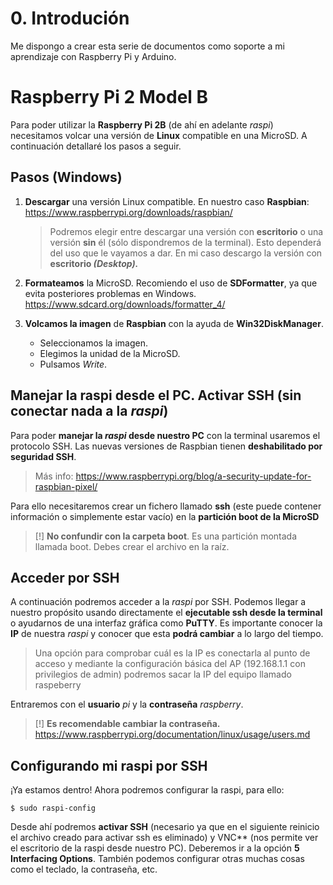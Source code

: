 # 0. Introdución
Me dispongo a crear esta serie de documentos como soporte a mi aprendizaje con Raspberry Pi y Arduino.
# Raspberry Pi 2 Model B
Para poder utilizar la **Raspberry Pi 2B** (de ahí en adelante *raspi*) necesitamos volcar una versión de **Linux** compatible en una MicroSD. A continuación detallaré los pasos a seguir.

## Pasos (Windows)
 1. **Descargar** una versión Linux compatible. En nuestro caso **Raspbian**:
	https://www.raspberrypi.org/downloads/raspbian/
	> Podremos elegir entre descargar una versión con **escritorio** o una versión **sin** él (sólo dispondremos de la terminal). Esto dependerá del uso que le vayamos a dar. En mi caso descargo la versión con **escritorio *(Desktop).***

 2. **Formateamos** la MicroSD. Recomiendo el uso de **SDFormatter**, ya que evita posteriores problemas en Windows.
	 https://www.sdcard.org/downloads/formatter_4/
 3. **Volcamos la imagen** de **Raspbian** con la ayuda de **Win32DiskManager**. 
	- Seleccionamos la imagen.
	- Elegimos la unidad de la MicroSD.
	- Pulsamos *Write*.

## Manejar la raspi desde el PC. Activar SSH (sin conectar nada a la *raspi*)
Para poder **manejar la *raspi* desde nuestro PC** con la terminal usaremos el protocolo SSH.
Las nuevas versiones de Raspbian tienen **deshabilitado por seguridad SSH**.
> Más info: https://www.raspberrypi.org/blog/a-security-update-for-raspbian-pixel/

Para ello necesitaremos crear un fichero llamado **ssh** (este puede contener información o simplemente estar vacío) en la **partición boot de la MicroSD** 

> [!] **No confundir con la carpeta boot**. Es una partición montada llamada boot. Debes crear el archivo en la raíz.

## Acceder por SSH
A continuación podremos acceder a la *raspi* por SSH. Podemos llegar a nuestro propósito usando directamente el **ejecutable ssh desde la terminal** o ayudarnos de una interfaz gráfica como **PuTTY**.
Es importante conocer la **IP** de nuestra *raspi* y conocer que esta **podrá cambiar** a lo largo del tiempo. 

> Una opción para comprobar cuál es la IP es conectarla al punto de acceso y mediante la configuración básica del AP (192.168.1.1 con privilegios de admin) podremos sacar la IP del equipo llamado raspeberry

Entraremos con el **usuario** *pi* y la **contraseña** *raspberry*.
> [!] **Es recomendable cambiar la contraseña.** https://www.raspberrypi.org/documentation/linux/usage/users.md

## Configurando mi raspi por SSH
¡Ya estamos dentro! Ahora podremos configurar la raspi, para ello:

    $ sudo raspi-config
Desde ahí podremos **activar SSH** (necesario ya que en el siguiente reinicio el archivo creado para activar ssh es eliminado) y VNC** (nos permite ver el escritorio de la raspi desde nuestro PC). Deberemos ir a la opción **5 Interfacing Options**.
También podemos configurar otras muchas cosas como el teclado, la contraseña, etc.
